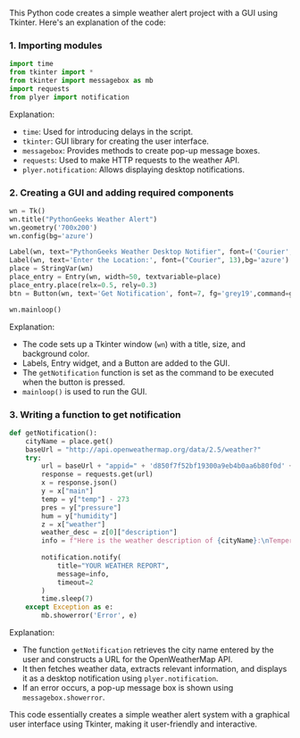 This Python code creates a simple weather alert project with a GUI using Tkinter. Here's an explanation of the code:

### 1. Importing modules

```python
import time
from tkinter import *
from tkinter import messagebox as mb
import requests
from plyer import notification
```

Explanation:
- `time`: Used for introducing delays in the script.
- `tkinter`: GUI library for creating the user interface.
- `messagebox`: Provides methods to create pop-up message boxes.
- `requests`: Used to make HTTP requests to the weather API.
- `plyer.notification`: Allows displaying desktop notifications.

### 2. Creating a GUI and adding required components

```python
wn = Tk()
wn.title("PythonGeeks Weather Alert")
wn.geometry('700x200')
wn.config(bg='azure')

Label(wn, text="PythonGeeks Weather Desktop Notifier", font=('Courier', 15), fg='grey19',bg='azure').place(x=100,y=15)
Label(wn, text='Enter the Location:', font=("Courier", 13),bg='azure').place(relx=0.05, rely=0.3)
place = StringVar(wn)
place_entry = Entry(wn, width=50, textvariable=place)
place_entry.place(relx=0.5, rely=0.3)
btn = Button(wn, text='Get Notification', font=7, fg='grey19',command=getNotification).place(relx=0.4, rely=0.75)

wn.mainloop()
```

Explanation:
- The code sets up a Tkinter window (`wn`) with a title, size, and background color.
- Labels, Entry widget, and a Button are added to the GUI.
- The `getNotification` function is set as the command to be executed when the button is pressed.
- `mainloop()` is used to run the GUI.

### 3. Writing a function to get notification

```python
def getNotification():
    cityName = place.get()
    baseUrl = "http://api.openweathermap.org/data/2.5/weather?"
    try:
        url = baseUrl + "appid=" + 'd850f7f52bf19300a9eb4b0aa6b80f0d' + "&q=" + cityName  
        response = requests.get(url)
        x = response.json()
        y = x["main"]
        temp = y["temp"] - 273
        pres = y["pressure"]
        hum = y["humidity"]
        z = x["weather"]
        weather_desc = z[0]["description"]
        info = f"Here is the weather description of {cityName}:\nTemperature = {temp}°C\nAtmospheric pressure = {pres}hPa\nHumidity = {hum}%\nDescription of the weather = {weather_desc}"
        
        notification.notify(
            title="YOUR WEATHER REPORT",
            message=info,
            timeout=2
        )
        time.sleep(7)
    except Exception as e:
        mb.showerror('Error', e)

```

Explanation:
- The function `getNotification` retrieves the city name entered by the user and constructs a URL for the OpenWeatherMap API.
- It then fetches weather data, extracts relevant information, and displays it as a desktop notification using `plyer.notification`.
- If an error occurs, a pop-up message box is shown using `messagebox.showerror`.

This code essentially creates a simple weather alert system with a graphical user interface using Tkinter, making it user-friendly and interactive.
